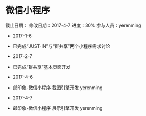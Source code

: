 # 微信小程序
截止日期：
修改日期：2017-4-7
进度：30% 
参与人员：yerenming

- 2017-1-6 
* 已完成“JUST-IN”与“群共享”两个小程序需求讨论

- 2017-2-7 
* 已完成“群共享”基本页面开发

- 2017-4-6
* 邮印象-微信小程序 截图引擎开发 yerenming

- 2017-4-7
* 邮印象-微信小程序 展示引擎开发 yerenming


